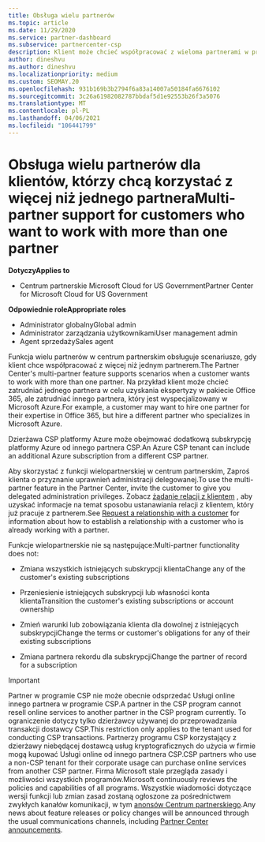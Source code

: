 ```yaml
---
title: Obsługa wielu partnerów
ms.topic: article
ms.date: 11/29/2020
ms.service: partner-dashboard
ms.subservice: partnercenter-csp
description: Klient może chcieć współpracować z wieloma partnerami w programie dostawcy rozwiązań w chmurze, który specjalizacje w różnych usługach.
author: dineshvu
ms.author: dineshvu
ms.localizationpriority: medium
ms.custom: SEOMAY.20
ms.openlocfilehash: 931b169b3b2794f6a83a14007a50184fa6676102
ms.sourcegitcommit: 3c26a61982082787bbdaf5d1e92553b26f3a5076
ms.translationtype: MT
ms.contentlocale: pl-PL
ms.lasthandoff: 04/06/2021
ms.locfileid: "106441799"
---
```

# <a name="multi-partner-support-for-customers-who-want-to-work-with-more-than-one-partner"></a><span data-ttu-id="32aff-103">Obsługa wielu partnerów dla klientów, którzy chcą korzystać z więcej niż jednego partnera</span><span class="sxs-lookup"><span data-stu-id="32aff-103">Multi-partner support for customers who want to work with more than one partner</span></span>

<span data-ttu-id="32aff-104">**Dotyczy**</span><span class="sxs-lookup"><span data-stu-id="32aff-104">**Applies to**</span></span>

- <span data-ttu-id="32aff-105">Centrum partnerskie Microsoft Cloud for US Government</span><span class="sxs-lookup"><span data-stu-id="32aff-105">Partner Center for Microsoft Cloud for US Government</span></span>

<span data-ttu-id="32aff-106">**Odpowiednie role**</span><span class="sxs-lookup"><span data-stu-id="32aff-106">**Appropriate roles**</span></span>

- <span data-ttu-id="32aff-107">Administrator globalny</span><span class="sxs-lookup"><span data-stu-id="32aff-107">Global admin</span></span>
- <span data-ttu-id="32aff-108">Administrator zarządzania użytkownikami</span><span class="sxs-lookup"><span data-stu-id="32aff-108">User management admin</span></span>
- <span data-ttu-id="32aff-109">Agent sprzedaży</span><span class="sxs-lookup"><span data-stu-id="32aff-109">Sales agent</span></span>

<span data-ttu-id="32aff-110">Funkcja wielu partnerów w centrum partnerskim obsługuje scenariusze, gdy klient chce współpracować z więcej niż jednym partnerem.</span><span class="sxs-lookup"><span data-stu-id="32aff-110">The Partner Center's multi-partner feature supports scenarios when a customer wants to work with more than one partner.</span></span> <span data-ttu-id="32aff-111">Na przykład klient może chcieć zatrudniać jednego partnera w celu uzyskania ekspertyzy w pakiecie Office 365, ale zatrudniać innego partnera, który jest wyspecjalizowany w Microsoft Azure.</span><span class="sxs-lookup"><span data-stu-id="32aff-111">For example, a customer may want to hire one partner for their expertise in Office 365, but hire a different partner who specializes in Microsoft Azure.</span></span>

<span data-ttu-id="32aff-112">Dzierżawa CSP platformy Azure może obejmować dodatkową subskrypcję platformy Azure od innego partnera CSP.</span><span class="sxs-lookup"><span data-stu-id="32aff-112">An Azure CSP tenant can include an additional Azure subscription from a different CSP partner.</span></span>

<span data-ttu-id="32aff-113">Aby skorzystać z funkcji wielopartnerskiej w centrum partnerskim, Zaproś klienta o przyznanie uprawnień administracji delegowanej.</span><span class="sxs-lookup"><span data-stu-id="32aff-113">To use the multi-partner feature in the Partner Center, invite the customer to give you delegated administration privileges.</span></span> <span data-ttu-id="32aff-114">Zobacz [żądanie relacji z klientem](request-a-relationship-with-a-customer.md) , aby uzyskać informacje na temat sposobu ustanawiania relacji z klientem, który już pracuje z partnerem.</span><span class="sxs-lookup"><span data-stu-id="32aff-114">See [Request a relationship with a customer](request-a-relationship-with-a-customer.md) for information about how to establish a relationship with a customer who is already working with a partner.</span></span>

<span data-ttu-id="32aff-115">Funkcje wielopartnerskie nie są następujące:</span><span class="sxs-lookup"><span data-stu-id="32aff-115">Multi-partner functionality does not:</span></span>

- <span data-ttu-id="32aff-116">Zmiana wszystkich istniejących subskrypcji klienta</span><span class="sxs-lookup"><span data-stu-id="32aff-116">Change any of the customer's existing subscriptions</span></span>

- <span data-ttu-id="32aff-117">Przeniesienie istniejących subskrypcji lub własności konta klienta</span><span class="sxs-lookup"><span data-stu-id="32aff-117">Transition the customer's existing subscriptions or account ownership</span></span>

- <span data-ttu-id="32aff-118">Zmień warunki lub zobowiązania klienta dla dowolnej z istniejących subskrypcji</span><span class="sxs-lookup"><span data-stu-id="32aff-118">Change the terms or customer's obligations for any of their existing subscriptions</span></span>

- <span data-ttu-id="32aff-119">Zmiana partnera rekordu dla subskrypcji</span><span class="sxs-lookup"><span data-stu-id="32aff-119">Change the partner of record for a subscription</span></span>

> [!IMPORTANT]  
> <span data-ttu-id="32aff-120">Partner w programie CSP nie może obecnie odsprzedać Usługi online innego partnera w programie CSP.</span><span class="sxs-lookup"><span data-stu-id="32aff-120">A partner in the CSP program cannot resell online services to another partner in the CSP program currently.</span></span> <span data-ttu-id="32aff-121">To ograniczenie dotyczy tylko dzierżawcy używanej do przeprowadzania transakcji dostawcy CSP.</span><span class="sxs-lookup"><span data-stu-id="32aff-121">This restriction only applies to the tenant used for conducting CSP transactions.</span></span> <span data-ttu-id="32aff-122">Partnerzy programu CSP korzystający z dzierżawy niebędącej dostawcą usług kryptograficznych do użycia w firmie mogą kupować Usługi online od innego partnera CSP.</span><span class="sxs-lookup"><span data-stu-id="32aff-122">CSP partners who use a non-CSP tenant for their corporate usage can purchase online services from another CSP partner.</span></span> <span data-ttu-id="32aff-123">Firma Microsoft stale przegląda zasady i możliwości wszystkich programów.</span><span class="sxs-lookup"><span data-stu-id="32aff-123">Microsoft continuously reviews the policies and capabilities of all programs.</span></span> <span data-ttu-id="32aff-124">Wszystkie wiadomości dotyczące wersji funkcji lub zmian zasad zostaną ogłoszone za pośrednictwem zwykłych kanałów komunikacji, w tym [anonsów Centrum partnerskiego](announcements/index.md).</span><span class="sxs-lookup"><span data-stu-id="32aff-124">Any news about feature releases or policy changes will be announced through the usual communications channels, including [Partner Center announcements](announcements/index.md).</span></span>
